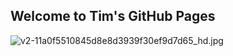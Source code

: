 ## Welcome to Tim's GitHub Pages

![v2-11a0f5510845d8e8d3939f30ef9d7d65_hd.jpg](https://i.loli.net/2021/04/07/j9eaxvkQ7mScwPM.jpg)
